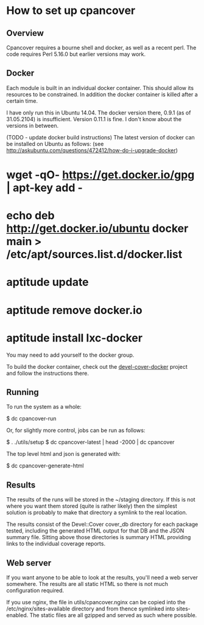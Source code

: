 How to set up cpancover
=======================

Overview
--------

Cpancover requires a bourne shell and docker, as well as a recent perl.  The
code requires Perl 5.16.0 but earlier versions may work.

Docker
------

Each module is built in an individual docker container.  This should allow its
resources to be constrained.  In addition the docker container is killed after a
certain time.

I have only run this in Ubuntu 14.04.  The docker version there, 0.9.1 (as of
31.05.2104) is insufficient.  Version 0.11.1 is fine.  I don't know about the
versions in between.

(TODO - update docker build instructions)
The latest version of docker can be installed on Ubuntu as follows:
(see http://askubuntu.com/questions/472412/how-do-i-upgrade-docker)

  # wget -qO- https://get.docker.io/gpg | apt-key add -
  # echo deb http://get.docker.io/ubuntu docker main > /etc/apt/sources.list.d/docker.list
  # aptitude update
  # aptitude remove docker.io
  # aptitude install lxc-docker

You may need to add yourself to the docker group.

To build the docker container, check out the
[devel-cover-docker](https://github.com/pjcj/devel-cover-docker) project and
follow the instructions there.

Running
-------

To run the system as a whole:

  $ dc cpancover-run

Or, for slightly more control, jobs can be run as follows:

  $ . ./utils/setup
  $ dc cpancover-latest | head -2000 | dc cpancover

The top level html and json is generated with:

  $ dc cpancover-generate-html

Results
-------

The results of the runs will be stored in the ~/staging directory.  If this is
not where you want them stored (quite is rather likely) then the simplest
solution is probably to make that directory a symlink to the real location.

The results consist of the Devel::Cover cover_db directory for each package
tested, including the generated HTML output for that DB and the JSON summary
file.  Sitting above those directories is summary HTML providing links to the
individual coverage reports.

Web server
----------

If you want anyone to be able to look at the results, you'll need a web server
somewhere.  The results are all static HTML so there is not much configuration
required.

If you use nginx, the file in utils/cpancover.nginx can be copied into the
/etc/nginx/sites-available directory and from thence symlinked into
sites-enabled.  The static files are all gzipped and served as such where
possible.
